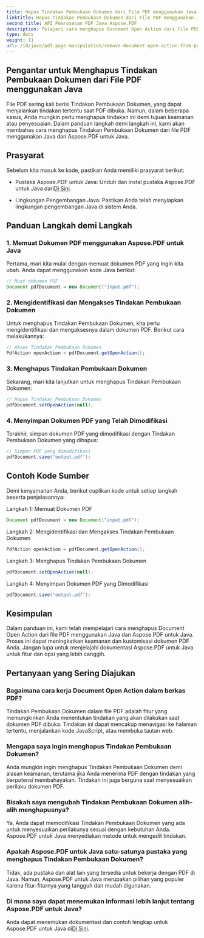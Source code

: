 ```yaml
---
title: Hapus Tindakan Pembukaan Dokumen dari File PDF menggunakan Java
linktitle: Hapus Tindakan Pembukaan Dokumen dari File PDF menggunakan Java
second_title: API Pemrosesan PDF Java Aspose.PDF
description: Pelajari cara menghapus Document Open Action dari file PDF menggunakan Java dan Aspose.PDF untuk Java. Tingkatkan keamanan dan kustomisasi.
type: docs
weight: 11
url: /id/java/pdf-page-manipulation/remove-document-open-action-from-pdf-file-using-java/
---
```


## Pengantar untuk Menghapus Tindakan Pembukaan Dokumen dari File PDF menggunakan Java

File PDF sering kali berisi Tindakan Pembukaan Dokumen, yang dapat menjalankan tindakan tertentu saat PDF dibuka. Namun, dalam beberapa kasus, Anda mungkin perlu menghapus tindakan ini demi tujuan keamanan atau penyesuaian. Dalam panduan langkah demi langkah ini, kami akan membahas cara menghapus Tindakan Pembukaan Dokumen dari file PDF menggunakan Java dan Aspose.PDF untuk Java.

## Prasyarat

Sebelum kita masuk ke kode, pastikan Anda memiliki prasyarat berikut:

-  Pustaka Aspose.PDF untuk Java: Unduh dan instal pustaka Aspose.PDF untuk Java dari[Di Sini](https://releases.aspose.com/pdf/java/).

- Lingkungan Pengembangan Java: Pastikan Anda telah menyiapkan lingkungan pengembangan Java di sistem Anda.

## Panduan Langkah demi Langkah

### 1. Memuat Dokumen PDF menggunakan Aspose.PDF untuk Java

Pertama, mari kita mulai dengan memuat dokumen PDF yang ingin kita ubah. Anda dapat menggunakan kode Java berikut:

```java
// Muat dokumen PDF
Document pdfDocument = new Document("input.pdf");
```

### 2. Mengidentifikasi dan Mengakses Tindakan Pembukaan Dokumen

Untuk menghapus Tindakan Pembukaan Dokumen, kita perlu mengidentifikasi dan mengaksesnya dalam dokumen PDF. Berikut cara melakukannya:

```java
// Akses Tindakan Pembukaan Dokumen
PdfAction openAction = pdfDocument.getOpenAction();
```

### 3. Menghapus Tindakan Pembukaan Dokumen

Sekarang, mari kita lanjutkan untuk menghapus Tindakan Pembukaan Dokumen:

```java
// Hapus Tindakan Pembukaan Dokumen
pdfDocument.setOpenAction(null);
```

### 4. Menyimpan Dokumen PDF yang Telah Dimodifikasi

Terakhir, simpan dokumen PDF yang dimodifikasi dengan Tindakan Pembukaan Dokumen yang dihapus:

```java
// Simpan PDF yang dimodifikasi
pdfDocument.save("output.pdf");
```

## Contoh Kode Sumber

Demi kenyamanan Anda, berikut cuplikan kode untuk setiap langkah beserta penjelasannya:

Langkah 1: Memuat Dokumen PDF
```java
Document pdfDocument = new Document("input.pdf");
```

Langkah 2: Mengidentifikasi dan Mengakses Tindakan Pembukaan Dokumen
```java
PdfAction openAction = pdfDocument.getOpenAction();
```

Langkah 3: Menghapus Tindakan Pembukaan Dokumen
```java
pdfDocument.setOpenAction(null);
```

Langkah 4: Menyimpan Dokumen PDF yang Dimodifikasi
```java
pdfDocument.save("output.pdf");
```

## Kesimpulan

Dalam panduan ini, kami telah mempelajari cara menghapus Document Open Action dari file PDF menggunakan Java dan Aspose.PDF untuk Java. Proses ini dapat meningkatkan keamanan dan kustomisasi dokumen PDF Anda. Jangan lupa untuk menjelajahi dokumentasi Aspose.PDF untuk Java untuk fitur dan opsi yang lebih canggih.

## Pertanyaan yang Sering Diajukan

### Bagaimana cara kerja Document Open Action dalam berkas PDF?

Tindakan Pembukaan Dokumen dalam file PDF adalah fitur yang memungkinkan Anda menentukan tindakan yang akan dilakukan saat dokumen PDF dibuka. Tindakan ini dapat mencakup menavigasi ke halaman tertentu, menjalankan kode JavaScript, atau membuka tautan web.

### Mengapa saya ingin menghapus Tindakan Pembukaan Dokumen?

Anda mungkin ingin menghapus Tindakan Pembukaan Dokumen demi alasan keamanan, terutama jika Anda menerima PDF dengan tindakan yang berpotensi membahayakan. Tindakan ini juga berguna saat menyesuaikan perilaku dokumen PDF.

### Bisakah saya mengubah Tindakan Pembukaan Dokumen alih-alih menghapusnya?

Ya, Anda dapat memodifikasi Tindakan Pembukaan Dokumen yang ada untuk menyesuaikan perilakunya sesuai dengan kebutuhan Anda. Aspose.PDF untuk Java menyediakan metode untuk mengedit tindakan.

### Apakah Aspose.PDF untuk Java satu-satunya pustaka yang menghapus Tindakan Pembukaan Dokumen?

Tidak, ada pustaka dan alat lain yang tersedia untuk bekerja dengan PDF di Java. Namun, Aspose.PDF untuk Java merupakan pilihan yang populer karena fitur-fiturnya yang tangguh dan mudah digunakan.

### Di mana saya dapat menemukan informasi lebih lanjut tentang Aspose.PDF untuk Java?

 Anda dapat menemukan dokumentasi dan contoh lengkap untuk Aspose.PDF untuk Java di[Di Sini](https://reference.aspose.com/pdf/java/).